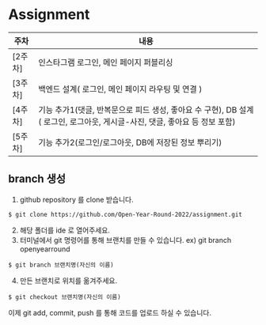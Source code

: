 # Assignment
주차 | 내용 
--------|-----------
[2주차]|인스타그램 로그인, 메인 페이지 퍼블리싱
[3주차]|백엔드 설계( 로그인, 메인 페이지 라우팅 및 연결 )
[4주차]|기능 추가1(댓글, 반복문으로 피드 생성, 좋아요 수 구현), DB 설계( 로그인, 로그아웃, 게시글-사진, 댓글, 좋아요 등 정보 포함)
[5주차]|기능 추가2(로그인/로그아웃, DB에 저장된 정보 뿌리기)

## branch 생성
1. github repository 를 clone 받습니다.

```git
$ git clone https://github.com/Open-Year-Round-2022/assignment.git
```

2. 해당 폴더를 ide 로 열어주세요.
3. 터미널에서 git 명령어를 통해 브랜치를 만들 수 있습니다.
ex) git branch openyearround
```git
$ git branch 브랜치명(자신의 이름)
```
4. 만든 브랜치로 위치를 옮겨주세요.
```git
$ git checkout 브랜치명(자신의 이름)
```

이제 git add, commit, push 를 통해 코드를 업로드 하실 수 있습니다.
